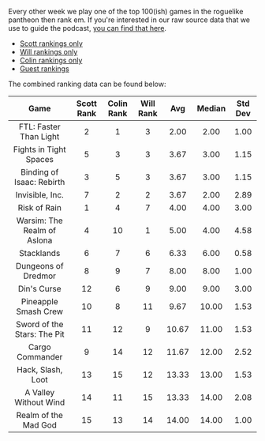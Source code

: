 Every other week we play one of the top 100(ish) games in the roguelike pantheon then rank em. If you're interested in our raw source data that we use to guide the podcast, [you can find that here](https://docs.google.com/spreadsheets/d/1RzxBuEFFthKQf1n3AtJONe92vnCsHcyM6qyIaoFmwnw/edit?usp=sharing).

* [Scott rankings only](https://docs.google.com/spreadsheets/d/1wf34T9sseGKv_VtQMcjRq6WuFWj33uU9cbU4oUlZGt8/edit#gid=1410426659)
* [Will rankings only](https://docs.google.com/spreadsheets/d/1wf34T9sseGKv_VtQMcjRq6WuFWj33uU9cbU4oUlZGt8/edit#gid=73210139)
* [Colin rankings only](https://docs.google.com/spreadsheets/d/1wf34T9sseGKv_VtQMcjRq6WuFWj33uU9cbU4oUlZGt8/edit#gid=2046262583)
* [Guest rankings](https://docs.google.com/spreadsheets/d/1wf34T9sseGKv_VtQMcjRq6WuFWj33uU9cbU4oUlZGt8/edit#gid=847369508)

<!-- 
when finished:
* games that X liked more than Y
* games that X and Y agreed on perfectly
* top 'gems' = avg rank vs review rank
* top 'anti-gems' = avg rank vs review rank
-->

The combined ranking data can be found below:

| Game | Scott Rank | Colin Rank | Will Rank | Avg | Median | Std Dev |
|  :----: |  :----: |  :----: |  :----: |  :----: | :----: | :----: |
| FTL: Faster Than Light      | 2          | 1          | 3         | 2.00     | 2.00        | 1.00    |
| Fights in Tight Spaces      | 5          | 3          | 3         | 3.67     | 3.00        | 1.15    |
| Binding of Isaac: Rebirth   | 3          | 5          | 3         | 3.67     | 3.00        | 1.15    |
| Invisible, Inc.             | 7          | 2          | 2         | 3.67     | 2.00        | 2.89    |
| Risk of Rain                | 1          | 4          | 7         | 4.00     | 4.00        | 3.00    |
| Warsim: The Realm of Aslona | 4          | 10         | 1         | 5.00     | 4.00        | 4.58    |
| Stacklands                  | 6          | 7          | 6         | 6.33     | 6.00        | 0.58    |
| Dungeons of Dredmor         | 8          | 9          | 7         | 8.00     | 8.00        | 1.00    |
| Din's Curse                 | 12         | 6          | 9         | 9.00     | 9.00        | 3.00    |
| Pineapple Smash Crew        | 10         | 8          | 11        | 9.67     | 10.00       | 1.53    |
| Sword of the Stars: The Pit | 11         | 12         | 9         | 10.67    | 11.00       | 1.53    |
| Cargo Commander             | 9          | 14         | 12        | 11.67    | 12.00       | 2.52    |
| Hack, Slash, Loot           | 13         | 15         | 12        | 13.33    | 13.00       | 1.53    |
| A Valley Without Wind       | 14         | 11         | 15        | 13.33    | 14.00       | 2.08    |
| Realm of the Mad God        | 15         | 13         | 14        | 14.00    | 14.00       | 1.00    |





<!-- special thanks to https://tabletomarkdown.com/convert-spreadsheet-to-markdown -->










